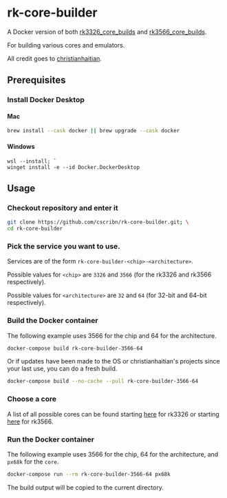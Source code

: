 # rk-core-builder

A Docker version of both [rk3326_core_builds](https://github.com/christianhaitian/rk3326_core_builds) and [rk3566_core_builds](https://github.com/christianhaitian/rk3566_core_builds).

For building various cores and emulators.

All credit goes to [christianhaitian](https://github.com/christianhaitian).

## Prerequisites

### Install Docker Desktop

#### Mac

```zsh
brew install --cask docker || brew upgrade --cask docker
```

#### Windows

```pwsh
wsl --install; `
winget install -e --id Docker.DockerDesktop
```

## Usage

### Checkout repository and enter it

```zsh
git clone https://github.com/cscribn/rk-core-builder.git; \
cd rk-core-builder
```

### Pick the service you want to use.

Services are of the form `rk-core-builder-<chip>-<architecture>`.

Possible values for `<chip>` are `3326` and `3566` (for the rk3326 and rk3566 respectively).

Possible values for `<architecture>` are `32` and `64` (for 32-bit and 64-bit respectively).

### Build the Docker container

The following example uses 3566 for the chip and 64 for the architecture.

```zsh
docker-compose build rk-core-builder-3566-64
```

Or if updates have been made to the OS or christianhaitian's projects since your last use, you can do a fresh build.

```zsh
docker-compose build --no-cache --pull rk-core-builder-3566-64
```

### Choose a core

A list of all possible cores can be found starting [here](https://github.com/christianhaitian/rk3326_core_builds?tab=readme-ov-file#to-build-all-libretro-core-scripts-except-for-mame-and-mess-ones) for rk3326 or starting [here](https://github.com/christianhaitian/rk3566_core_builds?tab=readme-ov-file#to-build-all-libretro-core-scripts-except-for-mame-and-mess-ones) for rk3566.

### Run the Docker container

The following example uses 3566 for the chip, 64 for the architecture, and `px68k` for the `core`.

```zsh
docker-compose run --rm rk-core-builder-3566-64 px68k
```

The build output will be copied to the current directory.
